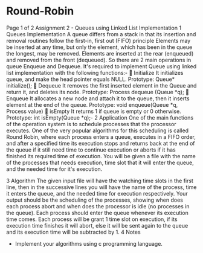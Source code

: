 # Round-Robin

Page 1 of 2
Assignment 2 - Queues using Linked List Implementation
1 Queues Implementation
A queue differs from a stack in that its insertion and removal routines follow
the first-in, first out (FIFO) principle Elements may be inserted at any time, but
only the element, which has been in the queue the longest, may be removed.
Elements are inserted at the rear (enqueued) and removed from the front
(dequeued). So there are 2 main operations in queue Enqueue and Dequeue.
It's required to implement Queue using linked list implementation with the
following functions:-
 Initialize It initializes queue, and make the head pointer equals NULL.
Prototype: Queue* initialize();
 Dequeue It removes the first inserted element in the Queue and return it, and
deletes its node.
Prototype: Process dequeue (Queue *q);
 Enqueue It allocates a new node and attach it to the queue, then it inserts
element at the end of the queue.
Prototype: void enqueue(Queue *q, Process value)
 isEmpty It returns 1 if queue is empty or 0 otherwise.
Prototype: int isEmpty(Queue *q);-
2 Application
One of the main functions of the operation system is to schedule processes that
the processor executes. One of the very popular algorithms for this scheduling
is called Round Robin, where each process enters a queue, executes in a FIFO
order, and after a specified time its execution stops and returns back at the end
of the queue if it still need time to continue execution or aborts if it has finished
its required time of execution.
You will be given a file with the name of the processes that needs execution,
time slot that it will enter the queue, and the needed time for it's execution.

3 Algorithm
The given input file will have the watching time slots in the first line, then in the successive lines
you will have the name of the process, time it enters the queue, and the needed time for
execution respectively.
Your output should be the scheduling of the processes, showing when does each process abort
and when does the processor is idle (no processes in the queue).
Each process should enter the queue whenever its execution time comes.
Each process will be grant 1 time slot on execution, if its execution time finishes it will abort,
else it will be sent again to the queue and its execution time will be subtracted by 1.
4 Notes
- Implement your algorithms using c programming language.
